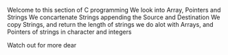 Welcome to this section of C programming
We look into Array, Pointers and Strings
We concartenate Strings appending the Source and Destination
We copy Strings, and return the length of strings
we do alot with Arrays, and Pointers of strings in character and integers

Watch out for more dear
